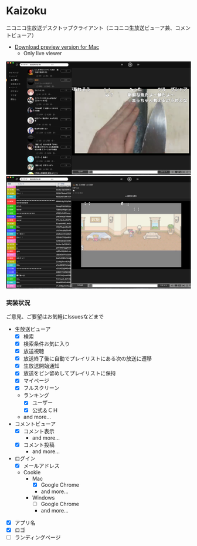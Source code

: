 # Kaizoku
ニコニコ生放送デスクトップクライアント（ニコニコ生放送ビューア兼、コメントビューア）

- [Download preview version for Mac](https://github.com/tsuwatch/nicomentron/releases/download/v0.6.0/Kaizoku-darwin-x64.zip)
  - Only live viewer

![](/screenshots/preview.png)
![](/screenshots/preview2.png)

### 実装状況

ご意見、ご要望はお気軽にIssuesなどまで

- 生放送ビューア
  - [x] 検索
  - [x] 検索条件お気に入り 
  - [x] 放送視聴
  - [x] 放送終了後に自動でプレイリストにある次の放送に遷移
  - [x] 生放送開始通知
  - [x] 放送をピン留めしてプレイリストに保持
  - [x] マイページ
  - [x] フルスクリーン
  - ランキング
    - [x] ユーザー
    - [x] 公式＆ＣＨ
  - and more...
- コメントビューア
  - [x] コメント表示
    - and more...
  - [x] コメント投稿
    - and more...
- ログイン
  - [x] メールアドレス
  - Cookie
    - Mac
      - [x] Google Chrome
      - and more...
    - Windows
      - [ ] Google Chrome
      - and more...
- [x] アプリ名
- [x] ロゴ
- [ ] ランディングページ
